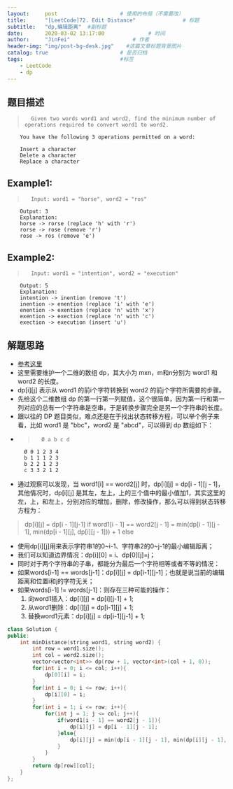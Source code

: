 ```yaml
---
layout:     post                    # 使用的布局（不需要改） 
title:      "[LeetCode]72. Edit Distance"               # 标题  
subtitle:   "dp,编辑距离"  #副标题 
date:       2020-03-02 13:17:00              # 时间 
author:     "JinFei"                    # 作者 
header-img: "img/post-bg-desk.jpg"    #这篇文章标题背景图片 
catalog: true                       # 是否归档 
tags:                               #标签     
    - LeetCode 
    - dp
---
```



## 题目描述
>       Given two words word1 and word2, find the minimum number of operations required to convert word1 to word2.

        You have the following 3 operations permitted on a word:

        Insert a character
        Delete a character
        Replace a character


## Example1:
 
>       Input: word1 = "horse", word2 = "ros"
        Output: 3
        Explanation: 
        horse -> rorse (replace 'h' with 'r')
        rorse -> rose (remove 'r')
        rose -> ros (remove 'e')

## Example2:
 
>       Input: word1 = "intention", word2 = "execution"
        Output: 5
        Explanation: 
        intention -> inention (remove 't')
        inention -> enention (replace 'i' with 'e')
        enention -> exention (replace 'n' with 'x')
        exention -> exection (replace 'n' with 'c')
        exection -> execution (insert 'u')



## 解题思路

- [参考这里](https://www.cnblogs.com/grandyang/p/4344107.html)
- 这里需要维护一个二维的数组 dp，其大小为 mxn，m和n分别为 word1 和 word2 的长度。
- dp[i][j] 表示从 word1 的前i个字符转换到 word2 的前j个字符所需要的步骤。
- 先给这个二维数组 dp 的第一行第一列赋值，这个很简单，因为第一行和第一列对应的总有一个字符串是空串，于是转换步骤完全是另一个字符串的长度。
- 跟以往的 DP 题目类似，难点还是在于找出状态转移方程，可以举个例子来看，比如 word1 是 "bbc"，word2 是 "abcd"，可以得到 dp 数组如下：
- >       Ø a b c d
        Ø 0 1 2 3 4
        b 1 1 1 2 3
        b 2 2 1 2 3
        c 3 3 2 1 2
- 通过观察可以发现，当 word1[i] == word2[j] 时，dp[i][j] = dp[i - 1][j - 1]，其他情况时，dp[i][j] 是其左，左上，上的三个值中的最小值加1，其实这里的左，上，和左上，分别对应的增加，删除，修改操作，那么可以得到状态转移方程为：
> dp[i][j]  =  dp[i - 1][j-1]   if word1[i - 1] == word2[j - 1]
>           =  min(dp[i - 1][j - 1], min(dp[i - 1][j], dp[i][j - 1])) + 1     else

- 使用dp[i][j]用来表示字符串1的0~i-1、字符串2的0~j-1的最小编辑距离；
- 我们可以知道边界情况：dp[i][0] = i、dp[0][j]=j；
- 同时对于两个字符串的子串，都能分为最后一个字符相等或者不等的情况：
- 如果words[i-1] == words[j-1]：dp[i][j] = dp[i-1][j-1]；也就是说当前的编辑距离和位置i和j的字符无关；
- 如果words[i-1] != words[j-1]：则存在三种可能的操作：
  1. 向word1插入：dp[i][j] = dp[i][j-1] + 1;
  2. 从word1删除：dp[i][j] = dp[i-1][j] + 1;
  3. 替换word1元素：dp[i][j] = dp[i-1][j-1] + 1;

```C++
class Solution {
public:
    int minDistance(string word1, string word2) {
        int row = word1.size();
        int col = word2.size();
        vector<vector<int>> dp(row + 1, vector<int>(col + 1, 0));
        for(int i = 0; i <= col; i++){
            dp[0][i] = i;
        }
        for(int i = 0; i <= row; i++){
            dp[i][0] = i;
        }
        for(int i = 1; i <= row; i++){
            for(int j = 1; j <= col; j++){
                if(word1[i - 1] == word2[j - 1]){
                    dp[i][j] = dp[i - 1][j - 1];
                }else{
                    dp[i][j] = min(dp[i - 1][j - 1], min(dp[i][j - 1], dp[i - 1][j])) + 1;
                }
            }
        }
        return dp[row][col];
    }
};
```